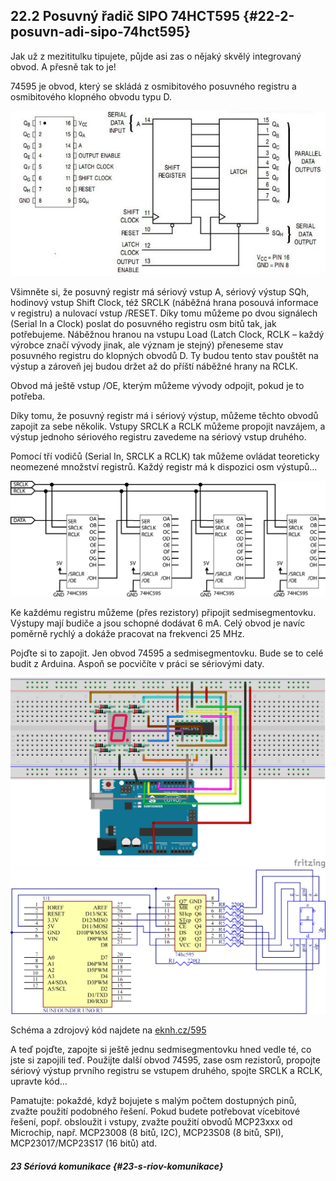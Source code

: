 ## 22.2 Posuvný řadič SIPO 74HCT595 {#22-2-posuvn-adi-sipo-74hct595}

Jak už z mezititulku tipujete, půjde asi zas o nějaký skvělý integrovaný obvod. A přesně tak to je!

74595 je obvod, který se skládá z osmibitového posuvného registru a osmibitového klopného obvodu typu D.

![277-1.jpeg](images/00002.jpeg)

Všimněte si, že posuvný registr má sériový vstup A, sériový výstup SQh, hodinový vstup Shift Clock, též SRCLK (náběžná hrana posouvá informace v registru) a nulovací vstup /RESET. Díky tomu můžeme po dvou signálech (Serial In a Clock) poslat do posuvného registru osm bitů tak, jak potřebujeme. Náběžnou hranou na vstupu Load (Latch Clock, RCLK – každý výrobce značí vývody jinak, ale význam je stejný) přeneseme stav posuvného registru do klopných obvodů D. Ty budou tento stav pouštět na výstup a zároveň jej budou držet až do příští náběžné hrany na RCLK.

Obvod má ještě vstup /OE, kterým můžeme vývody odpojit, pokud je to potřeba.

Díky tomu, že posuvný registr má i sériový výstup, můžeme těchto obvodů zapojit za sebe několik. Vstupy SRCLK a RCLK můžeme propojit navzájem, a výstup jednoho sériového registru zavedeme na sériový vstup druhého.

Pomocí tří vodičů (Serial In, SRCLK a RCLK) tak můžeme ovládat teoreticky neomezené množství registrů. Každý registr má k dispozici osm výstupů…

![278-1.png](images/000356.png)

Ke každému registru můžeme (přes rezistory) připojit sedmisegmentovku. Výstupy mají budiče a jsou schopné dodávat 6 mA. Celý obvod je navíc poměrně rychlý a dokáže pracovat na frekvenci 25 MHz.

Pojďte si to zapojit. Jen obvod 74595 a sedmisegmentovku. Bude se to celé budit z Arduina. Aspoň se pocvičíte v práci se sériovými daty.

![278-2.png](images/000019.png)![279-1.png](images/000360.png)

Schéma a zdrojový kód najdete na [eknh.cz/595](https://eknh.cz/595)

A teď pojďte, zapojte si ještě jednu sedmisegmentovku hned vedle té, co jste si zapojili teď. Použijte další obvod 74595, zase osm rezistorů, propojte sériový výstup prvního registru se vstupem druhého, spojte SRCLK a RCLK, upravte kód…

Pamatujte: pokaždé, když bojujete s malým počtem dostupných pinů, zvažte použití podobného řešení. Pokud budete potřebovat vícebitové řešení, popř. obsloužit i vstupy, zvažte použití obvodů MCP23xxx od Microchip, např. MCP23008 (8 bitů, I2C), MCP23S08 (8 bitů, SPI), MCP23017/MCP23S17 (16 bitů) atd.

##### 23 Sériová komunikace {#23-s-riov-komunikace}